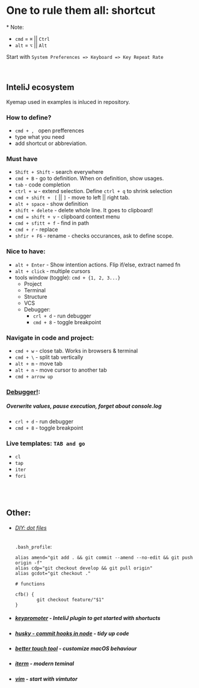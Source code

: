 # One to rule them all: shortcut

\* Note: 

- `cmd` = `⌘` || `Ctrl` 
- `alt` = `⌥` || `Alt`


Start with `System Preferences => Keyboard => Key Repeat Rate`



<br/>

##  InteliJ ecosystem

Kyemap used in examples is inluced in repository.

### How to define?
- `cmd + , ` open prefferences
- type what you need
- add shortcut or abbreviation.


### Must have
- `Shift + Shift` - search everywhere
- `cmd + B` - go to definition. When on definition, show usages.
- `tab` - code completion
- `ctrl + w` - extend selection. Define `ctrl + q` to shrink selection
- `cmd + shift + ` `[` || `]` - move to left || right tab. 
- `alt + space` - show definition 
- `shift + delete` - delete whole line. It goes to clipboard!
- `cmd = shift + v` - clipboard context menu
- `cmd + sfitt + f` - find in path
- `cmd + r` - replace
- `shfir + F6` - rename - checks occurances, ask to define scope.


### Nice to have:
- `alt + Enter` - Show intention actions. Flip if/else, extract named fn
- `alt + click`  - multiple cursors
- tools window (toggle): `cmd + {1, 2, 3...}`
  - Project
  - Terminal
  - Structure
  - VCS
  - Debugger:   
    - `crl + d` - run debugger
    - `cmd + 8` - toggle breakpoint
  
  
  
### Navigate in code and project: 
 - `cmd + w` - close tab. Works in browsers & terminal 
 - `cmd + \` - split tab vertically
 - `alt + m` - move tab
 - `alt + n` - move cursor to another tab
 - `cmd + arrow up` 
 

  
 


### [Debugger!](https://chrome.google.com/webstore/detail/jetbrains-ide-support/hmhgeddbohgjknpmjagkdomcpobmllji):
##### Overwrite values, pause execution, forget about console.log
- `crl + d` - run debugger
- `cmd + 8` - toggle breakpoint


### Live templates: `TAB and go`
- `cl`
- `tap`
- `iter`
- `fori`

<br/>
<br/>

## Other: 

- ###### [DIY: dot files](https://github.com/RadoslawB/settings) 
    `.bash_profile`:
    ```
    alias amend="git add . && git commit --amend --no-edit && git push origin -f"
    alias cdp="git checkout develop && git pull origin"
    alias gcdot="git checkout ."
    
    # functions
    
    cfb() {
            git checkout feature/"$1"
    }
    ```

- ##### [keypromoter](https://plugins.jetbrains.com/plugin/9792-key-promoter-x) - InteliJ plugin to get started with shortucts
- ##### [husky - commit hooks in node](https://github.com/typicode/husky) - tidy up code
- ##### [better touch tool](https://folivora.ai/) - customize macOS behaviour 
- ##### [iterm](https://www.iterm2.com/) - modern teminal
- ##### [vim](https://www.vim.org/) - start with vimtutor
